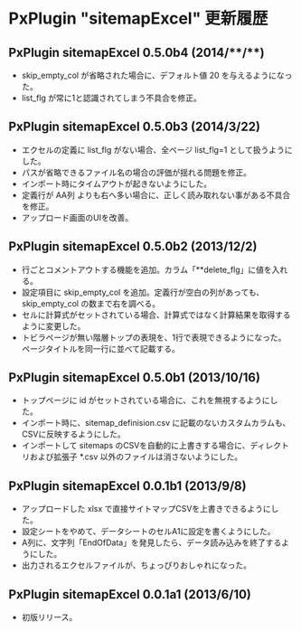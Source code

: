 
# PxPlugin "sitemapExcel" 更新履歴

## PxPlugin sitemapExcel 0.5.0b4 (2014/\*\*/\*\*)

- skip\_empty\_col が省略された場合に、デフォルト値 20 を与えるようになった。
- list\_flg が常に1と認識されてしまう不具合を修正。


## PxPlugin sitemapExcel 0.5.0b3 (2014/3/22)

- エクセルの定義に list\_flg がない場合、全ページ list\_flg=1 として扱うようにした。
- パスが省略できるファイル名の場合の評価が揺れる問題を修正。
- インポート時にタイムアウトが起きないようにした。
- 定義行が AA列 よりも右へ多い場合に、正しく読み取れない事がある不具合を修正。
- アップロード画面のUIを改善。


## PxPlugin sitemapExcel 0.5.0b2 (2013/12/2)

- 行ごとコメントアウトする機能を追加。カラム「\**delete\_flg」に値を入れる。
- 設定項目に skip\_empty\_col を追加。定義行が空白の列があっても、skip\_empty\_col の数まで右を調べる。
- セルに計算式がセットされている場合、計算式ではなく計算結果を取得するように変更した。
- トビラページが無い階層トップの表現を、1行で表現できるようになった。ページタイトルを同一行に並べて記載する。


## PxPlugin sitemapExcel 0.5.0b1 (2013/10/16)

- トップページに id がセットされている場合に、これを無視するようにした。
- インポート時に、sitemap\_definision.csv に記載のないカスタムカラムも、CSVに反映するようにした。
- インポートして sitemaps のCSVを自動的に上書きする場合に、ディレクトリおよび拡張子 \*.csv 以外のファイルは消さないようにした。


## PxPlugin sitemapExcel 0.0.1b1 (2013/9/8)

- アップロードした xlsx で直接サイトマップCSVを上書きできるようにした。
- 設定シートをやめて、データシートのセルA1に設定を書くようにした。
- A列に、文字列「EndOfData」を発見したら、データ読み込みを終了するようにした。
- 出力されるエクセルファイルが、ちょっぴりおしゃれになった。


## PxPlugin sitemapExcel 0.0.1a1 (2013/6/10)

- 初版リリース。

